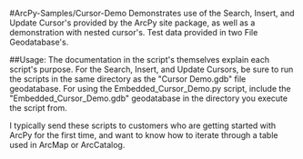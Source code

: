 #ArcPy-Samples/Cursor-Demo
Demonstrates use of the Search, Insert, and Update Cursor's provided by the ArcPy site package, as well as a demonstration with nested cursor's. Test data provided in two File Geodatabase's.

##Usage:
The documentation in the script's themselves explain each script's purpose. For the Search, Insert, and Update Cursors, be sure to run the scripts in the same directory as the "Cursor Demo.gdb" file geodatabase. For using the Embedded_Cursor_Demo.py script, include the "Embedded_Cursor_Demo.gdb" geodatabase in the directory you execute the script from.

I typically send these scripts to customers who are getting started with ArcPy for the first time, and want to know how to iterate through a table used in ArcMap or ArcCatalog.
